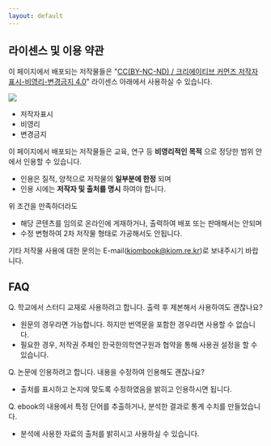 ```yaml
---
layout: default
---
```



## 라이센스 및 이용 약관

이 페이지에서 배포되는 저작물들은 "[CC(BY-NC-ND) / 크리에이티브 커먼즈 저작자표시-비영리-변경금지 4.0](https://creativecommons.org/licenses/by-nc-nd/4.0/deed.ko)" 라이센스 아래에서 사용하실 수 있습니다.

<div class="well" markdown="1">

![](https://mirrors.creativecommons.org/presskit/buttons/80x15/png/by-nc-nd.png)

* 저작자표시
* 비영리
* 변경금지

</div>

이 페이지에서 배포되는 저작물들은 교육, 연구 등 __비영리적인 목적__ 으로 정당한 범위 안에서 인용할 수 있습니다.

* 인용은 질적, 양적으로 저작물의 __일부분에 한정__ 되며
* 인용 시에는 __저작자 및 출처를 명시__ 하여야 합니다.

위 조건을 만족하더라도

* 해당 콘텐츠를 임의로 온라인에 게재하거나, 출력하여 배포 또는 판매해서는 안되며
* 수정 변형하여 2차 저작물 형태로 가공해서도 안됩니다.

기타 저작물 사용에 대한 문의는 E-mail\(kiombook@kiom.re.kr\)로 보내주시기 바랍니다.

## FAQ

Q. 학교에서 스터디 교재로 사용하려고 합니다. 출력 후 제본해서 사용하여도 괜찮나요?

* 원문의 경우라면 가능합니다. 하지만 번역문을 포함한 경우라면 사용할 수 없습니다.
* 필요한 경우, 저작권 주체인 한국한의학연구원과 협약을 통해 사용권 설정을 할 수 있습니다.

Q. 논문에 인용하려고 합니다. 내용을 수정하여 인용해도 괜찮나요?

* 출처를 표시하고 논지에 맞도록 수정하였음을 밝히고 인용하시면 됩니다.

Q. ebook의 내용에서 특정 단어를 추출하거나, 분석한 결과로 통계 수치를 만들었습니다.

* 분석에 사용한 자료의 출처를 밝히시고 사용하실 수 있습니다.
